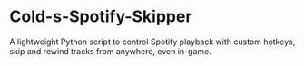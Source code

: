 # Cold-s-Spotify-Skipper
A lightweight Python script to control Spotify playback with custom hotkeys, skip and rewind tracks from anywhere, even in-game.
